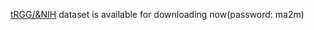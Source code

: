 [tRGG/&NIH](https://pan.baidu.com/s/1Q2hAk-pFttSbvt1V_QjrQg) dataset is available for downloading now(password: ma2m)
